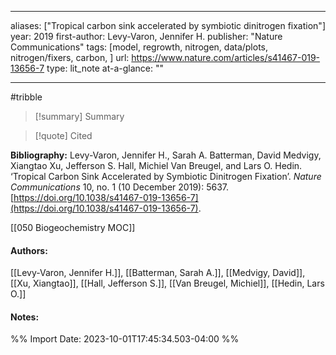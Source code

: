   
---
aliases: ["Tropical carbon sink accelerated by symbiotic dinitrogen fixation"] 
year: 2019 
first-author: Levy-Varon, Jennifer H.
publisher: "Nature Communications" 
tags: [model, regrowth, nitrogen, data/plots, nitrogen/fixers, carbon, ]
url: https://www.nature.com/articles/s41467-019-13656-7 
type: lit_note
at-a-glance: ""

--- 
#tribble
>[!summary] Summary

>[!quote] Cited

**Bibliography:** Levy-Varon, Jennifer H., Sarah A. Batterman, David Medvigy, Xiangtao Xu, Jefferson S. Hall, Michiel Van Breugel, and Lars O. Hedin. ‘Tropical Carbon Sink Accelerated by Symbiotic Dinitrogen Fixation’. _Nature Communications_ 10, no. 1 (10 December 2019): 5637. [https://doi.org/10.1038/s41467-019-13656-7](https://doi.org/10.1038/s41467-019-13656-7). 

 [[050 Biogeochemistry MOC]]     
#### Authors:
[[Levy-Varon, Jennifer H.]], [[Batterman, Sarah A.]], [[Medvigy, David]], [[Xu, Xiangtao]], [[Hall, Jefferson S.]], [[Van Breugel, Michiel]], [[Hedin, Lars O.]]
#### Notes:


%% Import Date: 2023-10-01T17:45:34.503-04:00 %%
